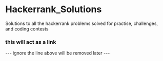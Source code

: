 # Hackerrank_Solutions
Solutions to all the hackerrank problems solved for practise, challenges, and coding contests

### this will act as a link

--- ignore the line above will be removed later --- 